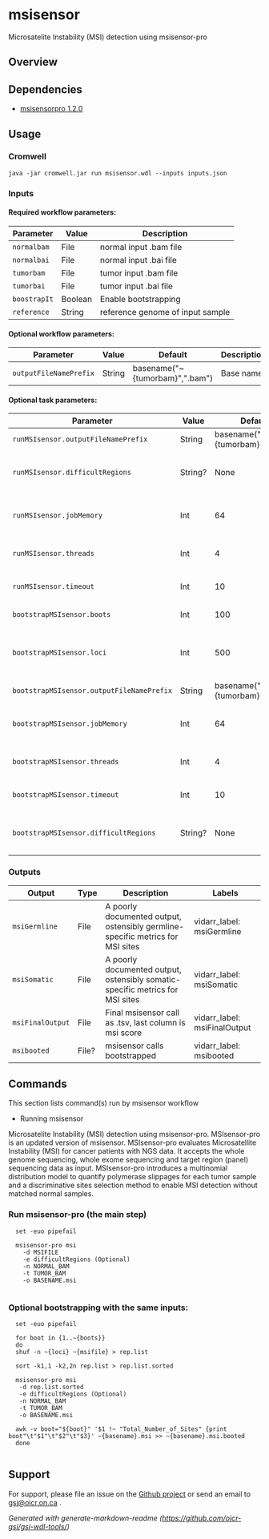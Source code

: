# msisensor

Microsatelite Instability (MSI) detection using msisensor-pro

## Overview

## Dependencies

* [msisensorpro 1.2.0](https://github.com/broadinstitute/gatk/releases)


## Usage

### Cromwell
```
java -jar cromwell.jar run msisensor.wdl --inputs inputs.json
```

### Inputs

#### Required workflow parameters:
Parameter|Value|Description
---|---|---
`normalbam`|File|normal input .bam file
`normalbai`|File|normal input .bai file
`tumorbam`|File|tumor input .bam file
`tumorbai`|File|tumor input .bai file
`boostrapIt`|Boolean|Enable bootstrapping
`reference`|String|reference genome of input sample


#### Optional workflow parameters:
Parameter|Value|Default|Description
---|---|---|---
`outputFileNamePrefix`|String|basename("~{tumorbam}",".bam")|Base name


#### Optional task parameters:
Parameter|Value|Default|Description
---|---|---|---
`runMSIsensor.outputFileNamePrefix`|String|basename("~{tumorbam}",".bam")|Base name
`runMSIsensor.difficultRegions`|String?|None|Path to .bed of difficult regions to exclude
`runMSIsensor.jobMemory`|Int|64|Memory allocated for this job (GB)
`runMSIsensor.threads`|Int|4|Requested CPU threads
`runMSIsensor.timeout`|Int|10|Hours before task timeout
`bootstrapMSIsensor.boots`|Int|100|number of bootstraps
`bootstrapMSIsensor.loci`|Int|500|number of loci to include in each bootstrap
`bootstrapMSIsensor.outputFileNamePrefix`|String|basename("~{tumorbam}",".bam")|Base name
`bootstrapMSIsensor.jobMemory`|Int|64|Memory allocated for this job (GB)
`bootstrapMSIsensor.threads`|Int|4|Requested CPU threads
`bootstrapMSIsensor.timeout`|Int|10|Hours before task timeout
`bootstrapMSIsensor.difficultRegions`|String?|None|bed file of regions to avoid, if necessary


### Outputs

Output | Type | Description | Labels
---|---|---|---
`msiGermline`|File|A poorly documented output, ostensibly germline-specific metrics for MSI sites|vidarr_label: msiGermline
`msiSomatic`|File|A poorly documented output, ostensibly somatic-specific metrics for MSI sites|vidarr_label: msiSomatic
`msiFinalOutput`|File|Final msisensor call as .tsv, last column is msi score|vidarr_label: msiFinalOutput
`msibooted`|File?|msisensor calls bootstrapped|vidarr_label: msibooted


## Commands
 
This section lists command(s) run by msisensor workflow
 
* Running msisensor
 
Microsatelite Instability (MSI) detection using msisensor-pro. MSIsensor-pro is an updated version of msisensor.
MSIsensor-pro evaluates Microsatellite Instability (MSI) for cancer patients with NGS data.
It accepts the whole genome sequencing, whole exome sequencing and target region (panel) sequencing data as input.
MSIsensor-pro introduces a multinomial distribution model to quantify polymerase slippages for each tumor sample
and a discriminative sites selection method to enable MSI detection without matched normal samples.
 
### Run msisensor-pro (the main step)
 
```
  set -euo pipefail
 
  msisensor-pro msi
    -d MSIFILE 
    -e difficultRegions (Optional)
    -n NORMAL_BAM 
    -t TUMOR_BAM
    -o BASENAME.msi 
 
```
 
### Optional bootstrapping with the same inputs:
 
```
  set -euo pipefail
 
  for boot in {1..~{boots}}
  do
  shuf -n ~{loci} ~{msifile} > rep.list
 
  sort -k1,1 -k2,2n rep.list > rep.list.sorted
 
  msisensor-pro msi 
   -d rep.list.sorted 
   -e difficultRegions (Optional)
   -n NORMAL_BAM
   -t TUMOR_BAM
   -o BASENAME.msi
 
  awk -v boot="${boot}" '$1 !~ "Total_Number_of_Sites" {print boot"\t"$1"\t"$2"\t"$3}' ~{basename}.msi >> ~{basename}.msi.booted
  done
 
```
 
## Support

For support, please file an issue on the [Github project](https://github.com/oicr-gsi) or send an email to gsi@oicr.on.ca .

_Generated with generate-markdown-readme (https://github.com/oicr-gsi/gsi-wdl-tools/)_
